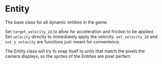 # Entity
The base class for all dynamic entities in the game.

Set `target_velocity_2d` to allow for acceleration and friction to be applied. Set `velocity` directly to immediately apply the velocity. `set_velocity_2d` and `set_y_velocity` are functions just meant for convenience.

The Entity class will try to snap itself to units that match the pixels the camera displays, so the sprites of the Entities are pixel perfect.

